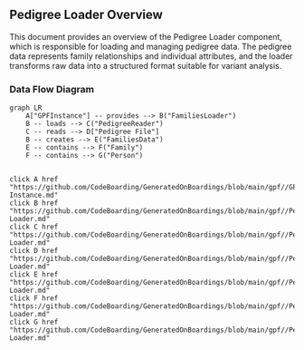 ## Pedigree Loader Overview

This document provides an overview of the Pedigree Loader component, which is responsible for loading and managing pedigree data. The pedigree data represents family relationships and individual attributes, and the loader transforms raw data into a structured format suitable for variant analysis.

### Data Flow Diagram

```mermaid
graph LR
    A["GPFInstance"] -- provides --> B("FamiliesLoader")
    B -- loads --> C("PedigreeReader")
    C -- reads --> D["Pedigree File"] 
    B -- creates --> E("FamiliesData")
    E -- contains --> F("Family")
    F -- contains --> G("Person")


click A href "https://github.com/CodeBoarding/GeneratedOnBoardings/blob/main/gpf//GPF Instance.md"
click B href "https://github.com/CodeBoarding/GeneratedOnBoardings/blob/main/gpf//Pedigree Loader.md"
click C href "https://github.com/CodeBoarding/GeneratedOnBoardings/blob/main/gpf//Pedigree Loader.md"
click D href "https://github.com/CodeBoarding/GeneratedOnBoardings/blob/main/gpf//Pedigree Loader.md"
click E href "https://github.com/CodeBoarding/GeneratedOnBoardings/blob/main/gpf//Pedigree Loader.md"
click F href "https://github.com/CodeBoarding/GeneratedOnBoardings/blob/main/gpf//Pedigree Loader.md"
click G href "https://github.com/CodeBoarding/GeneratedOnBoardings/blob/main/gpf//Pedigree Loader.md"
```
